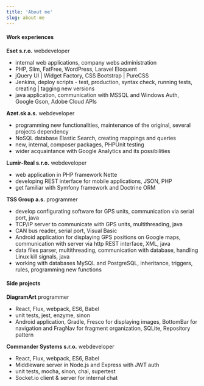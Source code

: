 ```yaml
---
title: 'About me'
slug: about-me
---
```


#### Work experiences

**Eset s.r.o.** webdeveloper

* internal web applications, company webs administration
* PHP, Slim, FatFree, WordPress, Laravel Eloquent
* jQuery UI | Widget Factory, CSS Bootstrap | PureCSS
* Jenkins, deploy scripts - test, production, syntax check, running tests, creating | tagging new versions
* java application, communication with MSSQL and Windows Auth, Google Gson, Adobe Cloud APIs

**Azet.sk a.s.** webdeveloper

* programming new functionalities, maintenance of the original, several projects dependency
* NoSQL database Elastic Search, creating mappings and queries
* new, internal, composer packages, PHPUnit testing
* wider acquaintance with Google Analytics and its possibilities

**Lumir-Real s.r.o.** webdeveloper

* web application in PHP framework Nette
* developing REST interface for mobile applications, JSON, PHP
* get familiar with Symfony framework and Doctrine ORM

**TSS Group a.s.** programmer

* develop configurating software for GPS units, communication via serial port, java
* TCP/IP server to communicate with GPS units, multithreading, java
* CAN bus reader, serial port, Visual Basic
* Android application for displaying GPS positions on Google maps, communication with server via http REST interface, XML, java
* data files parser, multithreading, communication with database, handling Linux kill signals, java
* working with databases MySQL and PostgreSQL, inheritance, triggers, rules, programming new functions

#### Side projects

**DiagramArt** programmer

* React, Flux, webpack, ES6, Babel
* unit tests, jest, enzyme, sinon
* Android application, Gradle, Fresco for displaying images, BottomBar for navigation and FragNav for fragment organization, SQLite, Repository pattern

**Commander Systems s.r.o.** webdeveloper

* React, Flux, webpack, ES6, Babel
* Middleware server in Node.js and Express with JWT auth
* unit tests, mocha, sinon, chai, supertest
* Socket.io client & server for internal chat
